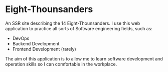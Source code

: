 # Eight-Thounsanders

An SSR site describing the 14 Eight-Thounsanders. I use this web application to practice all sorts of Software engineering fields, such as:
- DevOps
- Backend Development
- Frontend Development (rarely)

The aim of this application is to allow me to learn software development and operation skills so I can comfortable in the workplace.
